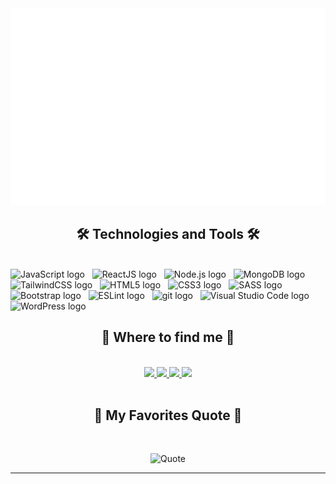 <!-- Reference source [trungquandev](https://github.com/trungquandev/trungquandev) -->

<a href="#" target="_blank">
  <img src="svg/alexhuynh.svg" width="1200" />
</a>

<h2 align="center">🛠 Technologies and Tools 🛠</h2>
<br>
<!-- https://simpleicons.org/ -->
<span><img src="https://img.shields.io/badge/JavaScript-282C34?logo=javascript&logoColor=F7DF1E" alt="JavaScript logo" title="JavaScript" height="25" /></span>
&nbsp;
<!-- <span><img src="https://img.shields.io/badge/TypeScript-282C34?logo=typescript&logoColor=3178C6" alt="TypeScript logo" title="TypeScript" height="25" /></span>
&nbsp; -->
<span><img src="https://img.shields.io/badge/ReactJS-282C34?logo=react&logoColor=61DAFB" alt="ReactJS logo" title="ReactJS" height="25" /></span>
&nbsp;
<!-- <span><img src="https://img.shields.io/badge/Vue.js-282C34?logo=vue.js&logoColor=4FC08D" alt="Vue.js logo" title="Vue.js" height="25" /></span>
&nbsp; -->
<span><img src="https://img.shields.io/badge/Node.js-282C34?logo=node.js&logoColor=00F200" alt="Node.js logo" title="Node.js" height="25" /></span>
&nbsp;
<span><img src="https://img.shields.io/badge/MongoDB-282C34?logo=mongodb&logoColor=47A248" alt="MongoDB logo" title="MongoDB" height="25" /></span>
&nbsp;
<span><img src="https://img.shields.io/badge/Tailwind%20CSS-282C34?logo=tailwind-css&logoColor=38B2AC" alt="TailwindCSS logo" title="TailwindCSS" height="25" /></span>
&nbsp;
<span><img src="https://img.shields.io/badge/HTML5-282C34?logo=html5&logoColor=E34F26" alt="HTML5 logo" title="HTML5" height="25" /></span>
&nbsp;
<span><img src="https://img.shields.io/badge/CSS3-282C34?logo=css3&logoColor=1572B6" alt="CSS3 logo" title="CSS3" height="25" /></span>
&nbsp;
<span><img src="https://img.shields.io/badge/Sass-282C34?logo=sass&logoColor=CC6699" alt="SASS logo" title="SASS" height="25" /></span>
&nbsp;
<span><img src="https://img.shields.io/badge/Bootstrap-282C34?logo=bootstrap&logoColor=7952B3" alt="Bootstrap logo" title="Bootstrap" height="25" /></span>
&nbsp;
<span><img src="https://img.shields.io/badge/ESLint-282C34?logo=eslint&logoColor=4B32C3" alt="ESLint logo" title="ESLint" height="25" /></span>
&nbsp;
<span><img src="https://img.shields.io/badge/git-282C34?logo=git&logoColor=F05032" alt="git logo" title="git" height="25" /></span>
&nbsp;
<span><img src="https://img.shields.io/badge/VS%20Code-282C34?logo=visual-studio-code&logoColor=007ACC" alt="Visual Studio Code logo" title="Visual Studio Code" height="25" /></span>
&nbsp;
<span><img src="https://img.shields.io/badge/WordPress-282C34?logo=wordPress&logoColor=21759B" alt="WordPress logo" title="WordPress" height="25" /></span>
&nbsp;

<br>
<h2 align="center">🚀 Where to find me 🚀</h2>
<br>
<!-- https://icons8.com -->
<div align="center">

  <a href="https://www.facebook.com/alexhuynh01" target="blank">
    <img src="https://img.icons8.com/cute-clipart/100/000000/facebook-new.png"  />
  </a>
  <a href="https://www.linkedin.com/in/alex-huynh-884341296/" target="blank">
    <img src="https://img.icons8.com/cute-clipart/100/000000/linkedin.png" />
  </a>
  <a href="https://www.instagram.com/co_gi_hot_0/" target="blank">
    <img src="https://img.icons8.com/cute-clipart/100/000000/instagram-new.png"/>
  </a>
  <a href="#" target="top">
    <img src="https://img.icons8.com/cute-clipart/100/000000/gmail.png"  />
  </a>
</div>


<br>
<h2 align="center">📑 My Favorites Quote 📑</h2>
<br>
<p align="center">
  <img src="https://quotes-github-readme.vercel.app/api?type=horizontal&theme=radical" alt="Quote" />
</p>

---

<p align="center">
  <a href="https://visitcount.itsvg.in">
  </a>
</p>
